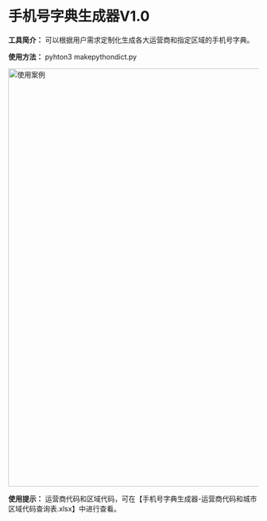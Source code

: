 # 手机号字典生成器V1.0

**工具简介：** 可以根据用户需求定制化生成各大运营商和指定区域的手机号字典。

**使用方法：** pyhton3 makepythondict.py

<img width="841" alt="使用案例" src="https://github.com/asaotomo/makepythondict/assets/67818638/701c5813-1402-4958-8292-f215489d2ba1">

**使用提示：** 运营商代码和区域代码，可在【手机号字典生成器-运营商代码和城市区域代码查询表.xlsx】中进行查看。

